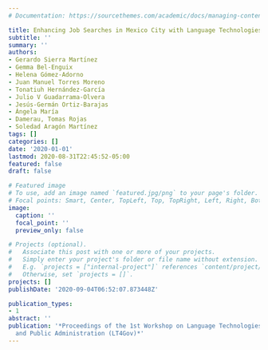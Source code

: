 ```yaml
---
# Documentation: https://sourcethemes.com/academic/docs/managing-content/

title: Enhancing Job Searches in Mexico City with Language Technologies
subtitle: ''
summary: ''
authors:
- Gerardo Sierra Martı́nez
- Gemma Bel-Enguix
- Helena Gómez-Adorno
- Juan Manuel Torres Moreno
- Tonatiuh Hernández-García
- Julio V Guadarrama-Olvera
- Jesús-Germán Ortiz-Barajas
- Ángela María 
- Damerau, Tomas Rojas
- Soledad Aragón Martínez
tags: []
categories: []
date: '2020-01-01'
lastmod: 2020-08-31T22:45:52-05:00
featured: false
draft: false

# Featured image
# To use, add an image named `featured.jpg/png` to your page's folder.
# Focal points: Smart, Center, TopLeft, Top, TopRight, Left, Right, BottomLeft, Bottom, BottomRight.
image:
  caption: ''
  focal_point: ''
  preview_only: false

# Projects (optional).
#   Associate this post with one or more of your projects.
#   Simply enter your project's folder or file name without extension.
#   E.g. `projects = ["internal-project"]` references `content/project/deep-learning/index.md`.
#   Otherwise, set `projects = []`.
projects: []
publishDate: '2020-09-04T06:52:07.873448Z'

publication_types:
- 1
abstract: ''
publication: '*Proceedings of the 1st Workshop on Language Technologies for Government
  and Public Administration (LT4Gov)*'
---
```

